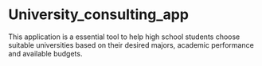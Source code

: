 # University_consulting_app
This application is a essential tool to help high school students choose suitable universities based on their desired majors, academic performance and available budgets.
